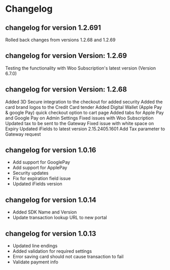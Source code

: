 # Changelog

## changelog for version 1.2.691

Rolled back changes from versions 1.2.68 and 1.2.69

## changelog for version Version: 1.2.69

Testing the functionality with Woo Subscription's latest version (Version 6.7.0)

## changelog for version Version: 1.2.68

Added 3D Secure integration to the checkout for added security
Added the card brand logos to the Credit Card tender
Added Digital Wallet (Apple Pay & google Pay) quick checkout option to cart page
Added tabs for Apple Pay and Google Pay on Admin Settings
Fixed issues with Woo Subscription
Updated tax to be sent to the Gateway
Fixed issue with white space on Expiry
Updated iFields to latest version 2.15.2405.1601
Add Tax parameter to Gateway request

## changelog for version 1.0.16

- Add support for GooglePay
- Add support for ApplePay
- Security updates
- Fix for expiration field issue
- Updated iFields version

## changelog for version 1.0.14

- Added SDK Name and Version
- Update transaction lookup URL to new portal

## changelog for version 1.0.13

- Updated line endings
- Added validation for required settings
- Error saving card should not cause transaction to fail
- Validate payment info
